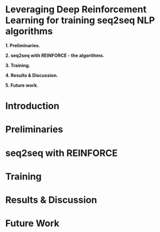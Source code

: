 # Leveraging Deep Reinforcement Learning for training seq2seq NLP algorithms


**1. Preliminaries.**


**2. seq2seq with REINFORCE - the algorithms.**


**3. Training.**


**4. Results & Discussion.**


**5. Future work.**


# Introduction


# Preliminaries


# seq2seq with REINFORCE


# Training


# Results & Discussion


# Future Work

